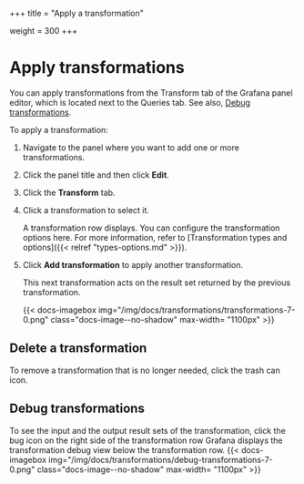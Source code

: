 +++
title = "Apply a transformation"




weight = 300
+++


# Apply transformations

You can apply transformations from the Transform tab of the Grafana panel editor, which is located next to the Queries tab. See also, [Debug  transformations](#debug-transformations).

To apply a transformation:

1. Navigate to the panel where you want to add one or more transformations.
1. Click the panel title and then click **Edit**.
1. Click the **Transform** tab.
1. Click a transformation to select it.

   A transformation row displays. You can configure the transformation options here. For more information, refer to [Transformation types and options]({{< relref "types-options.md" >}}).

1. Click **Add transformation** to apply another transformation.

   This next transformation acts on the result set returned by the previous transformation.

   {{< docs-imagebox img="/img/docs/transformations/transformations-7-0.png" class="docs-image--no-shadow" max-width= "1100px" >}}

## Delete a transformation

To remove a transformation that is no longer needed, click the trash can icon.

## Debug transformations

To see the input and the output result sets of the transformation, click the bug icon on the right side of the transformation row
Grafana displays the transformation debug view below the transformation row.
{{< docs-imagebox img="/img/docs/transformations/debug-transformations-7-0.png" class="docs-image--no-shadow" max-width= "1100px" >}}
